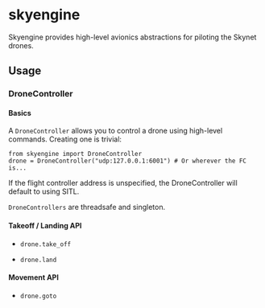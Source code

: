 # skyengine

Skyengine provides high-level avionics abstractions for piloting the Skynet drones.

## Usage

### DroneController

#### Basics

A `DroneController` allows you to control a drone using high-level commands.
Creating one is trivial:

```
from skyengine import DroneController
drone = DroneController("udp:127.0.0.1:6001") # Or wherever the FC is...
```

If the flight controller address is unspecified, the DroneController will default to using SITL.

`DroneControllers` are threadsafe and singleton.

#### Takeoff / Landing API

* `drone.take_off` 

* `drone.land`

#### Movement API

* `drone.goto`

